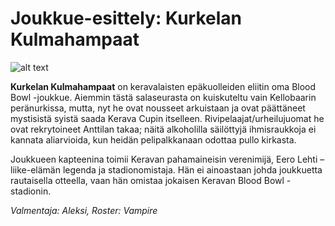 # Joukkue-esittely: Kurkelan Kulmahampaat
![alt text](/siteTexts/blogEntries/4/kurkelankulmahampaat.png)

**Kurkelan Kulmahampaat** on keravalaisten epäkuolleiden eliitin oma Blood Bowl -joukkue. Aiemmin tästä salaseurasta on kuiskuteltu vain Kellobaarin peränurkissa, mutta, nyt he ovat nousseet arkuistaan ja ovat päättäneet mystisistä syistä saada Kerava Cupin itselleen. Rivipelaajat/urheilujuomat he ovat rekrytoineet Anttilan takaa; näitä alkoholilla säilöttyjä ihmisraukkoja ei kannata aliarvioida, kun heidän pelipalkkanaan odottaa pullo kirkasta.

Joukkueen kapteenina toimii Keravan pahamaineisin verenimijä, Eero Lehti – liike-elämän legenda ja stadionomistaja. Hän ei ainoastaan johda joukkuetta rautaisella otteella, vaan hän omistaa jokaisen Keravan Blood Bowl -stadionin.

*Valmentaja: Aleksi, Roster: Vampire*
